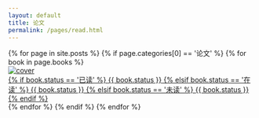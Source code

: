 ```yaml
---
layout: default
title: 论文
permalink: /pages/read.html
---
```


<div class="home">
	<div class="bookpiclist">
		{% for page in site.posts %}
				{% if page.categories[0] == '论文' %}
					{% for book in page.books %}
					<div class="bookpic">
						<div class="bookpic-wrapper">	
							<a class="pjaxlink" href="{{page.url}}#{{ book.title }}"><img src="{{ book.cover }}" alt="cover">
								<div class="booklabel">
															<div class="label-text center">
																{% if book.status == '已读' %}
										<span class="label label-success">{{ book.status }}</span>
										{% elsif book.status == '在读' %}
										<span class="label label-info">{{ book.status }}</span>
										{% elsif book.status == '未读' %}
										<span class="label label-default">{{ book.status }}</span>
										{% endif %}
															  </div>
														<div class="label-bg"></div>
												 </div>						
							</a>
						</div>
					</div>
					{% endfor %}
				{% endif %}
		{% endfor %}
	</div>
	<div class="clear"></div>
</div>